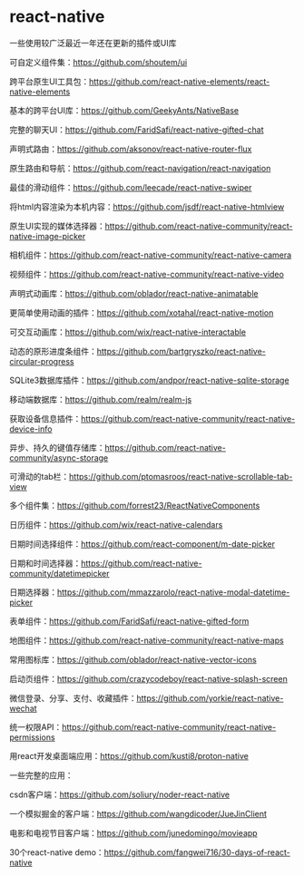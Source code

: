 # react-native

一些使用较广泛最近一年还在更新的插件或UI库


可自定义组件集：https://github.com/shoutem/ui

跨平台原生UI工具包：https://github.com/react-native-elements/react-native-elements

基本的跨平台UI库：https://github.com/GeekyAnts/NativeBase

完整的聊天UI：https://github.com/FaridSafi/react-native-gifted-chat

声明式路由：https://github.com/aksonov/react-native-router-flux

原生路由和导航：https://github.com/react-navigation/react-navigation

最佳的滑动组件：https://github.com/leecade/react-native-swiper

将html内容渲染为本机内容：https://github.com/jsdf/react-native-htmlview

原生UI实现的媒体选择器：https://github.com/react-native-community/react-native-image-picker

相机组件：https://github.com/react-native-community/react-native-camera

视频组件：https://github.com/react-native-community/react-native-video

声明式动画库：https://github.com/oblador/react-native-animatable

更简单使用动画的插件：https://github.com/xotahal/react-native-motion

可交互动画库：https://github.com/wix/react-native-interactable

动态的原形进度条组件：https://github.com/bartgryszko/react-native-circular-progress

 SQLite3数据库插件：https://github.com/andpor/react-native-sqlite-storage
 
 移动端数据库：https://github.com/realm/realm-js
 
 获取设备信息插件：https://github.com/react-native-community/react-native-device-info
 
 异步、持久的键值存储库：https://github.com/react-native-community/async-storage
 
 可滑动的tab栏：https://github.com/ptomasroos/react-native-scrollable-tab-view
 
 多个组件集：https://github.com/forrest23/ReactNativeComponents
 
 日历组件：https://github.com/wix/react-native-calendars
 
 日期时间选择组件：https://github.com/react-component/m-date-picker
 
 日期和时间选择器：https://github.com/react-native-community/datetimepicker
 
 日期选择器：https://github.com/mmazzarolo/react-native-modal-datetime-picker
 
 表单组件：https://github.com/FaridSafi/react-native-gifted-form
 
 地图组件：https://github.com/react-native-community/react-native-maps
 
 常用图标库：https://github.com/oblador/react-native-vector-icons
 
 启动页组件：https://github.com/crazycodeboy/react-native-splash-screen
 
 微信登录、分享、支付、收藏插件：https://github.com/yorkie/react-native-wechat
 
 统一权限API：https://github.com/react-native-community/react-native-permissions
 
 用react开发桌面端应用：https://github.com/kusti8/proton-native
 
 
 一些完整的应用：
 
 csdn客户端：https://github.com/soliury/noder-react-native
 
 一个模拟掘金的客户端：https://github.com/wangdicoder/JueJinClient
 
 电影和电视节目客户端：https://github.com/junedomingo/movieapp
 
 30个react-native demo：https://github.com/fangwei716/30-days-of-react-native
 
 
 
